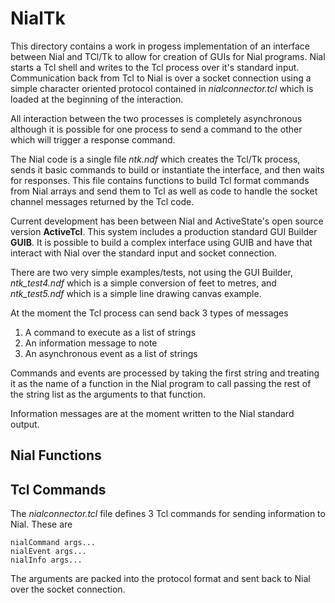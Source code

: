 # NialTk

This directory contains a work in progess implementation of an interface between Nial and TCl/Tk to allow for creation of GUIs for Nial programs. Nial starts a Tcl
shell and writes to the Tcl process over it's standard input. Communication back from Tcl to Nial is over a socket connection using a simple character oriented protocol contained in *nialconnector.tcl* which is loaded at the beginning of the interaction.

All interaction between the two processes is completely asynchronous although it is possible for one process to send a command to the other which will trigger a response command.

The Nial code is a single file *ntk.ndf* which creates the Tcl/Tk process, sends it basic commands to build or instantiate the interface, and then waits for responses. This file contains functions to build Tcl format commands from Nial arrays and send them to Tcl as well as code to handle the socket channel messages returned by the Tcl code.

Current development has been between Nial and ActiveState's open source version **ActiveTcl**. This system includes a production standard GUI Builder **GUIB**. It is possible to build a complex interface using GUIB and have that interact with Nial over the standard input and socket connection.

There are two very simple examples/tests, not using the GUI Builder, *ntk_test4.ndf* which is a simple conversion of feet to metres, and *ntk_test5.ndf* which is a simple line drawing canvas example.

At the moment the Tcl process can send back 3 types of messages

1. A command to execute as a list of strings
2. An information message to note
3. An asynchronous event as a list of strings

Commands and events are processed by taking the first string and treating it as the name of a function in the Nial program to call passing the rest of the string list as the arguments to that function.

Information messages are at the moment written to the Nial standard output.

## Nial Functions



## Tcl Commands

The *nialconnector.tcl* file defines 3 Tcl commands for sending information to Nial. These are

    nialCommand args...
    nialEvent args...
    nialInfo args...

The arguments are packed into the protocol format and sent back to Nial over the socket connection.
